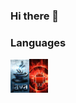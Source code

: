 ### Hi there 👋

### Languages

<img src="https://github.com/BH0791/BH0791/blob/main/imgs/Java-img.png" width="30"><img src="https://github.com/BH0791/BH0791/blob/main/imgs/android-img.png" width="30">

<!--
**BH0791/BH0791** is a ✨ _special_ ✨ repository because its `README.md` (this file) appears on your GitHub profile.

Here are some ideas to get you started:

- 🔭 I’m currently working on ...
- 🌱 I’m currently learning ...
- 👯 I’m looking to collaborate on ...
- 🤔 I’m looking for help with ...
- 💬 Ask me about ...
- 📫 How to reach me: ...
- 😄 Pronouns: ...
- ⚡ Fun fact: ...
-->
